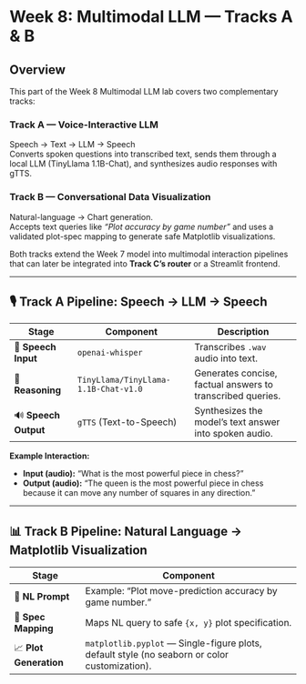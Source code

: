 # Week 8: Multimodal LLM — Tracks A & B

## Overview

This part of the Week 8 Multimodal LLM lab covers two complementary tracks:

### **Track A — Voice-Interactive LLM**
Speech → Text → LLM → Speech  
Converts spoken questions into transcribed text, sends them through a local LLM (TinyLlama 1.1B-Chat), and synthesizes audio responses with gTTS.

### **Track B — Conversational Data Visualization**
Natural-language → Chart generation.  
Accepts text queries like *“Plot accuracy by game number”* and uses a validated plot-spec mapping to generate safe Matplotlib visualizations.

Both tracks extend the Week 7 model into multimodal interaction pipelines that can later be integrated into **Track C’s router** or a Streamlit frontend.

---

## 🎙️ Track A Pipeline: Speech → LLM → Speech

| Stage | Component | Description |
|--------|------------|-------------|
| 🎤 **Speech Input** | `openai-whisper` | Transcribes `.wav` audio into text. |
| 🧠 **Reasoning** | `TinyLlama/TinyLlama-1.1B-Chat-v1.0` | Generates concise, factual answers to transcribed queries. |
| 🔊 **Speech Output** | `gTTS` (Text-to-Speech) | Synthesizes the model’s text answer into spoken audio. |

**Example Interaction:**
- **Input (audio):** “What is the most powerful piece in chess?”
- **Output (audio):** “The queen is the most powerful piece in chess because it can move any number of squares in any direction.”

---

## 📊 Track B Pipeline: Natural Language → Matplotlib Visualization

| Stage | Component |
|--------|------------|
| 💬 **NL Prompt** | Example: “Plot move-prediction accuracy by game number.” |
| 🧩 **Spec Mapping** | Maps NL query to safe `{x, y}` plot specification. |
| 📈 **Plot Generation** | `matplotlib.pyplot` — Single-figure plots, default style (no seaborn or color customization). |


